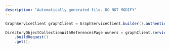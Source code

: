```yaml
---
description: "Automatically generated file. DO NOT MODIFY"
---
```

<!-- markdownlint-disable MD041 -->

```java
GraphServiceClient graphClient = GraphServiceClient.builder().authenticationProvider( authProvider ).buildClient();

DirectoryObjectCollectionWithReferencesPage owners = graphClient.servicePrincipals("{id}").owners()
    .buildRequest()
    .get();
```
